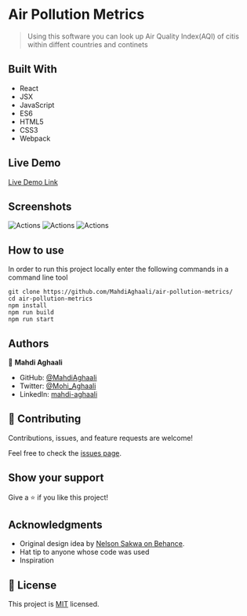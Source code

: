 # Air Pollution Metrics

> Using this software you can look up Air Quality Index(AQI) of citis within diffent countries and continets

## Built With

- React
- JSX
- JavaScript
- ES6
- HTML5
- CSS3
- Webpack

## Live Demo

[Live Demo Link](https://air-quality-index-429n.onrender.com)

## Screenshots
![Actions](https://raw.githubusercontent.com/MahdiAghaali/air-pollution-metrics/develop/public/111.JPG)
![Actions](https://raw.githubusercontent.com/MahdiAghaali/air-pollution-metrics/develop/public/222.JPG)
![Actions](https://raw.githubusercontent.com/MahdiAghaali/air-pollution-metrics/develop/public/333.JPG)
## How to use

In order to run this project locally enter the following commands in a command line tool

```
git clone https://github.com/MahdiAghaali/air-pollution-metrics/
cd air-pollution-metrics
npm install
npm run build
npm run start
```
## Authors

👤 **Mahdi Aghaali**

- GitHub: [@MahdiAghaali](https://github.com/MahdiAghaali)
- Twitter: [@Mohi_Aghaali](https://twitter.com/Mohi_Aghaali)
- LinkedIn: [mahdi-aghaali](https://www.linkedin.com/in/mahdi-aghaali/)

## 🤝 Contributing

Contributions, issues, and feature requests are welcome!

Feel free to check the [issues page](https://github.com/MahdiAghaali/air-pollution-metrics/issues).

## Show your support

Give a ⭐️ if you like this project!

## Acknowledgments

- Original design idea by [Nelson Sakwa on Behance](https://www.behance.net/sakwadesignstudio).
- Hat tip to anyone whose code was used
- Inspiration

## 📝 License

This project is [MIT](./LICENSE) licensed.
